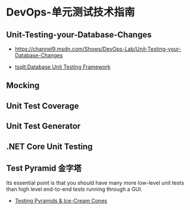 # DevOps-单元测试技术指南

## Unit-Testing-your-Database-Changes

- https://channel9.msdn.com/Shows/DevOps-Lab/Unit-Testing-your-Database-Changes

- [tsqlt:Database Unit Testing Framework](tsqlt.org)

## Mocking

## Unit Test Coverage

## Unit Test Generator

## .NET Core Unit Testing


## Test Pyramid 金字塔

Its essential point is that you should have many more low-level unit tests than high level end-to-end tests running through a GUI.

- [Testing Pyramids & Ice-Cream Cones](https://watirmelon.blog/testing-pyramids/)

